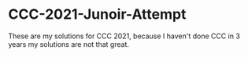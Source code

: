 # CCC-2021-Junoir-Attempt
These are my solutions for CCC 2021, because I haven't done CCC in 3 years my solutions are not that great. 
